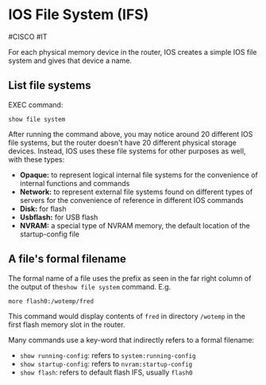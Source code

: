 # IOS File System (IFS)

#CISCO #IT 

For each physical memory device in the router, IOS creates a simple IOS file system and gives that device a name.

## List file systems
EXEC command:
```
show file system
```

After running the command above, you may notice around 20 different IOS file systems, but the router doesn't have 20 different physical storage devices. Instead, IOS uses these file systems for other purposes as well, with these types:
- **Opaque:** to represent logical internal file systems for the convenience of internal functions and commands
- **Network:** to represent external file systems found on different types of servers for the convenience of reference in different IOS commands
- **Disk:** for flash
- **Usbflash:** for USB flash
- **NVRAM:** a special type of NVRAM memory, the default location of the startup-config file


## A file's formal filename
The formal name of a file uses the prefix as seen in the far right column of the output of  the`show file system` command.
E.g.
```
more flash0:/wotemp/fred
```
This command would display contents of `fred` in directory `/wotemp` in the first flash memory slot in the router.

Many commands use a key-word that indirectly refers to a formal filename:

- `show running-config`: refers to `system:running-config`
- `show startup-config`: refers to `nvram:startup-config`
- `show flash`: refers to default flash IFS, usually `flash0`
